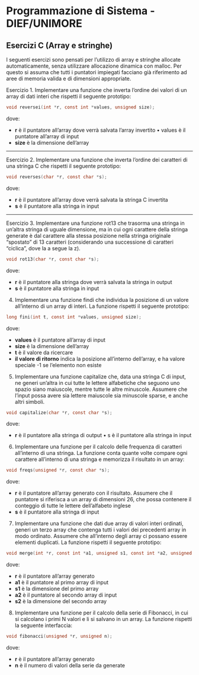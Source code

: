 ﻿# Programmazione di Sistema - DIEF/UNIMORE

## Esercizi C (Array e stringhe)
I seguenti esercizi sono pensati per l’utilizzo di array e stringhe allocate automaticamente, senza utilizzare allocazione dinamica con malloc. Per questo si assuma che tutti i puntatori impiegati facciano già riferimento ad aree di memoria valida e di dimensioni appropriate.

Esercizio 1. Implementare una funzione che inverta l’ordine dei valori di un array di dati interi che rispetti il seguente prototipo:

```c
void reversei(int *r, const int *values, unsigned size);
```

dove:

   * **r** è il puntatore all’array dove verrà salvata l’array invertito • values è il puntatore all’array di input
   * **size** è la dimensione dell’array

---

Esercizio 2. Implementare una funzione che inverta l’ordine dei caratteri di una stringa C che rispetti il seguente prototipo:

```c
void reverses(char *r, const char *s);
```   

dove:

* **r** è il puntatore all’array dove verrà salvata la stringa C invertita
* **s** è il puntatore alla stringa in input

---

Esercizio 3. Implementare una funzione rot13 che trasorma una stringa in un’altra stringa di uguale dimensione, ma in cui ogni carattere della stringa generate è dal carattere alla stessa posizione nella stringa originale “spostato” di 13 caratteri (considerando una successione di caratteri “ciclica”, dove la a segue la z).

```c
void rot13(char *r, const char *s);
```

dove:

* **r** è il puntatore alla stringa dove verrà salvata la stringa in output
* **s** è il puntatore alla stringa in input

4. Implementare una funzione findi che individua la posizione di un valore all’interno di un array di interi. La
   funzione rispetti il seguente prototipo:

```c
long fini(int t, const int *values, unsigned size);
```

dove:

* **values** è il puntatore all’array di input
* **size** è la dimensione dell’array
* **t** è il valore da ricercare
* **il valore di ritorno** indica la posizione all’interno dell’array, e ha valore speciale -1 se l’elemento non esiste

5. Implementare una funzione capitalize che, data una stringa C di input, ne generi un’altra in cui tutte le lettere alfabetiche che seguono uno spazio siano maiuscole, mentre tutte le altre minuscole. Assumere che l’input possa avere sia lettere maiuscole sia minuscole sparse, e anche altri simboli.

```c
void capitalize(char *r, const char *s);
```

dove:

* **r** è il puntatore alla stringa di output • s è il puntatore alla stringa in input

6. Implementare una funzione per il calcolo delle frequenza di caratteri all’interno di una stringa. La funzione conta quante volte compare ogni carattere all’interno di una stringa e memorizza il risultato in un array:

```c
void freqs(unsigned *r, const char *s);
```

dove:

* **r** è il puntatore all’array generato con il risultato. Assumere che il puntatore si riferisca a un array di dimensioni 26, che possa contenere il conteggio di tutte le lettere dell’alfabeto inglese
* **s** è il puntatore alla stringa di input

7. Implementare una funzione che dati due array di valori interi ordinati, generi un terzo array che contenga tutti i valori dei precedenti array in modo ordinato. Assumere che all’interno degli array ci possano essere elementi duplicati. La funzione rispetti il seguente prototipo:

```c
void merge(int *r, const int *a1, unsigned s1, const int *a2, unsigned s2);
```

dove:

* **r** è il puntatore all’array generato
* **a1** è il puntatore al primo array di input
* **s1** è la dimensione del primo array
* **a2** è il puntatore al secondo array di input
* **s2** è la dimensione del secondo array

8. Implementare una funzione per il calcolo della serie di Fibonacci, in cui si calcolano i primi N valori e li si salvano in un array. La funzione rispetti la seguente interfaccia:

```c
void fibonacci(unsigned *r, unsigned n);
```

dove:

* **r** è il puntatore all’array generato
* **n** è il numero di valori della serie da generate